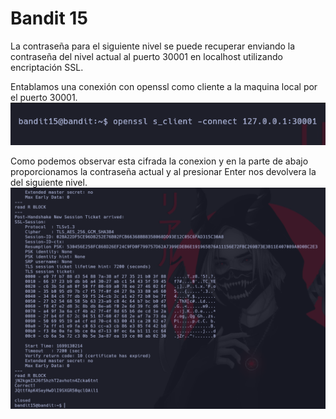 # Bandit 15

La contraseña para el siguiente nivel se puede recuperar enviando la contraseña del nivel actual al puerto 30001 en localhost utilizando encriptación SSL.

Entablamos una conexión con openssl como cliente a la maquina local por el puerto 30001.
![label text](imgs/01.png)

Como podemos observar esta cifrada la conexion y en la parte de abajo proporcionamos la contraseña actual y al presionar Enter nos devolvera la del siguiente nivel.
![label text](imgs/02.png)

